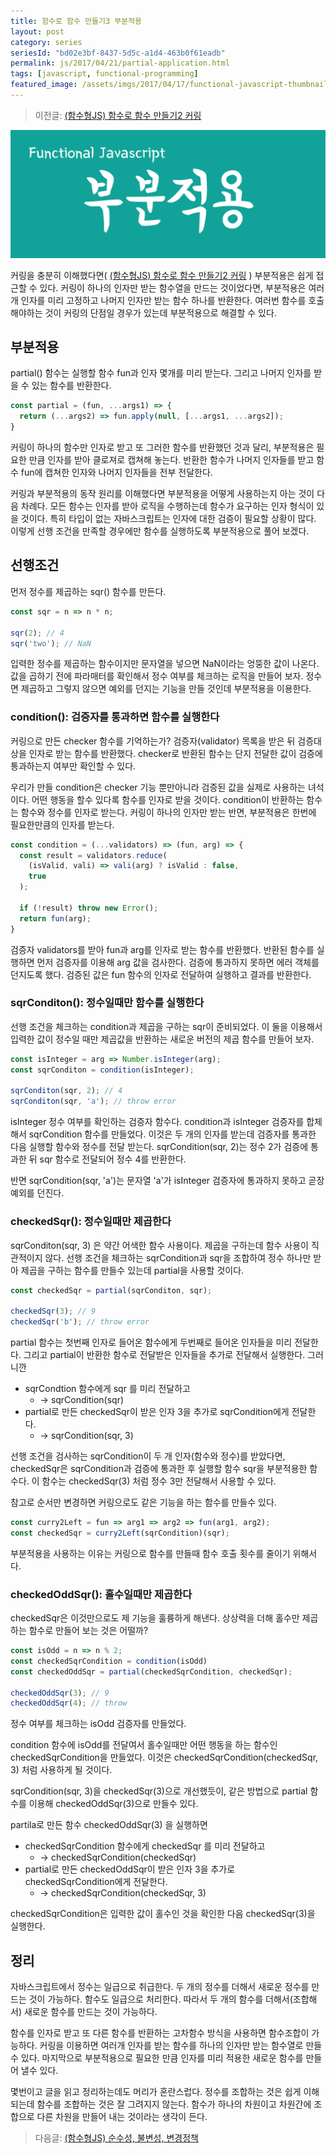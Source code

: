 ```yaml
---
title: 함수로 함수 만들기3 부분적용
layout: post
category: series
seriesId: "bd02e3bf-8437-5d5c-a1d4-463b0f61eadb"
permalink: js/2017/04/21/partial-application.html
tags: [javascript, functional-programming]
featured_image: /assets/imgs/2017/04/17/functional-javascript-thumbnail.png
---
```


> 이전글: [(함수형JS) 함수로 함수 만들기2 커링](/js/2017/04/17/curry.html)

![partial-application-banner](/assets/imgs/2017/04/21/partial-application-logo.png)

커링을 충분히 이해했다면( [(함수형JS) 함수로 함수 만들기2 커링](/js/2017/04/17/curry.html) ) 부분적용은 쉽게 접근할 수 있다. 커링이 하나의 인자만 받는 함수열을 만드는 것이었다면, 부분적용은 여러개 인자를 미리 고정하고 나머지 인자만 받는 함수 하나를 반환한다. 여러번 함수를 호출해야하는 것이 커링의 단점일 경우가 있는데 부분적용으로 해결할 수 있다.

## 부분적용
partial() 함수는 실행할 함수 fun과 인자 몇개를 미리 받는다. 그리고 나머지 인자를 받을 수 있는 함수를 반환한다.

```js
const partial = (fun, ...args1) => {
  return (...args2) => fun.apply(null, [...args1, ...args2]);
}
```

커링이 하나의 함수만 인자로 받고 또 그러한 함수를 반환했던 것과 달리, 부분적용은 필요한 만큼 인자를 받아 클로져로 캡쳐해 놓는다. 반환한 함수가 나머지 인자들를 받고 함수 fun에 캡쳐한 인자와 나머지 인자들을 전부 전달한다.

커링과 부분적용의 동작 원리를 이해했다면 부분적용을 어떻게 사용하는지 아는 것이 다음 차례다. 모든 함수는 인자를 받아 로직을 수행하는데 함수가 요구하는 인자 형식이 있을 것이다. 특히 타입이 없는 자바스크립트는 인자에 대한 검증이 필요할 상황이 많다. 이렇게 선행 조건을 만족할 경우에만 함수를 실행하도록 부분적용으로 풀어 보겠다.

## 선행조건
먼저 정수를 제곱하는 sqr() 함수를 만든다.

```js
const sqr = n => n * n;

sqr(2); // 4
sqr('two'); // NaN
```

입력한 정수를 제곱하는 함수이지만 문자열을 넣으면 NaN이라는 엉뚱한 값이 나온다. 값을 곱하기 전에 파라매터를 확인해서 정수 여부를 체크하는 로직을 만들어 보자. 정수면 제곱하고 그렇지 않으면 예외를 던지는 기능을 만들 것인데 부분적용을 이용한다.

### condition(): 검증자를 통과하면 함수를 실행한다

커링으로 만든 checker 함수를 기억하는가? 검증자(validator) 목록을 받은 뒤 검증대상을 인자로 받는 함수를 반환했다. checker로 반환된 함수는 단지 전달한 값이 검증에 통과하는지 여부만 확인할 수 있다.

우리가 만들 condition은 checker 기능 뿐만아니라  검증된 값을 실제로 사용하는 녀석이다. 어떤 행동을 할수 있다록 함수를 인자로 받을 것이다. condition이 반환하는 함수는 함수와 정수를 인자로 받는다. 커링이 하나의 인자만 받는 반면, 부분적용은 한번에 필요한만큼의 인자를 받는다.

```js
const condition = (...validators) => (fun, arg) => {
  const result = validators.reduce(
    (isValid, vali) => vali(arg) ? isValid : false,
    true
  );

  if (!result) throw new Error();
  return fun(arg);
}
```

검증자 validators를 받아 fun과 arg를 인자로 받는 함수를 반환했다. 반환된 함수를 실행하면 먼저 검증자를 이용해 arg 값을 검사한다. 검증에 통과하지 못하면 에러 객체를 던지도록 했다. 검증된 값은  fun 함수의 인자로 전달하여 실행하고 결과를 반환한다.

### sqrConditon(): 정수일때만 함수를 실행한다

선행 조건을 체크하는 condition과 제곱을 구하는 sqr이 준비되었다. 이 둘을 이용해서 입력한 값이 정수일 때만 제곱값을 반환하는 새로운 버전의 제곱 함수를 만들어 보자.

```js
const isInteger = arg => Number.isInteger(arg);
const sqrConditon = condition(isInteger);

sqrConditon(sqr, 2); // 4
sqrConditon(sqr, 'a'); // throw error
```

isInteger 정수 여부를 확인하는 검증자 함수다. condition과 isInteger 검증자를 합체해서 sqrCondition 함수를 만들었다. 이것은 두 개의 인자를 받는데 검증자를 통과한 다음 실행할 함수와 정수를 전달 받는다. sqrCondition(sqr, 2)는 정수 2가 검증에 통과한 뒤 sqr 함수로 전달되어 정수 4를 반환한다.

반면 sqrCondition(sqr, 'a')는 문자열 'a'가 isInteger 검증자에 통과하지 못하고 곧장 예외를 던진다.

### checkedSqr(): 정수일때만 제곱한다

sqrConditon(sqr, 3) 은 약간 어색한 함수 사용이다. 제곱을 구하는데 함수 사용이 직관적이지 않다. 선행 조건을 체크하는 sqrCondition과 sqr을 조합하여 정수 하나만 받아 제곱을 구하는 함수를 만들수 있는데 partial을 사용할 것이다.

```js
const checkedSqr = partial(sqrConditon, sqr);

checkedSqr(3); // 9
checkedSqr('b'); // throw error
```

partial 함수는 첫번째 인자로 들어온 함수에게 두번째로 들어온 인자들을 미리 전달한다. 그리고 partial이 반환한 함수로 전달받은 인자들을 추가로 전달해서 실행한다. 그러니깐

* sqrCondtion 함수에게 sqr 를 미리 전달하고
	* -> sqrCondition(sqr)
* partial로 만든 checkedSqr이 받은 인자 3을 추가로 sqrCondition에게 전달한다.
	* -> sqrCondition(sqr, 3)

선행 조건을 검사하는 sqrCondition이 두 개 인자(함수와 정수)를 받았다면, checkedSqr은 sqrCondition과 검증에 통과한 후 실행할 함수 sqr을 부분적용한 함수다. 이 함수는 checkedSqr(3) 처럼 정수 3만 전달해서 사용할 수 있다.

참고로 순서만 변경하면 커링으로도 같은 기능을 하는 함수를 만들수 있다.

```js
const curry2Left = fun => arg1 => arg2 => fun(arg1, arg2);
const checkedSqr = curry2Left(sqrCondition)(sqr);
```

부분적용을 사용하는 이유는 커링으로 함수를 만들때 함수 호출 횟수를 줄이기 위해서다.

### checkedOddSqr(): 홀수일때만 제곱한다

checkedSqr은 이것만으로도 제 기능을 훌륭하게 해낸다. 상상력을 더해 홀수만 제곱하는 함수로 만들어 보는 것은 어떨까?

```js
const isOdd = n => n % 2;
const checkedSqrCondition = condition(isOdd)
const checkedOddSqr = partial(checkedSqrCondition, checkedSqr);

checkedOddSqr(3); // 9
checkedOddSqr(4); // throw
```

정수 여부를 체크하는 isOdd 검증자를 만들었다.

condition 함수에 isOdd를 전달여서 홀수일때만 어떤 행동을 하는 함수인 checkedSqrCondition을 만들었다. 이것은 checkedSqrCondition(checkedSqr, 3) 처럼 사용하게 될 것이다.

sqrCondition(sqr, 3)을 checkedSqr(3)으로 개선했듯이, 같은 방법으로 partial 함수를 이용해  checkedOddSqr(3)으로 만들수 있다.

partila로 만든 함수 checkedOddSqr(3) 을 실행하면

* checkedSqrCondition 함수에게 checkedSqr 를 미리 전달하고
	* -> checkedSqrCondition(checkedSqr)
* partial로 만든 checkedOddSqr이 받은 인자 3을 추가로 checkedSqrCondition에게 전달한다.
	* -> checkedSqrCondition(checkedSqr, 3)

checkedSqrCondition은 입력한 값이 홀수인 것을 확인한 다음 checkedSqr(3)을 실행한다.

## 정리
자바스크립트에서 정수는 일급으로 취급한다. 두 개의 정수를 더해서 새로운 정수를 만드는 것이  가능하다. 함수도 일급으로 처리한다. 따라서 두 개의 함수를 더해서(조합해서) 새로운 함수를 만드는 것이 가능하다.

함수를 인자로 받고 또 다른 함수를 반환하는 고차함수 방식을 사용하면 함수조합이 가능하다. 커링을 이용하면 여러개 인자를 받는 함수를 하나의 인자만 받는 함수열로 만들수 있다. 마지막으로 부분적용으로 필요한 만큼 인자를 미리 적용한 새로운 함수를 만들어 낼수 있다.

몇번이고 글을 읽고 정리하는데도 머리가 혼란스럽다. 정수를 조합하는 것은 쉽게 이해되는데 함수를 조합하는 것은 잘 그려지지 않는다. 함수가 하나의 차원이고 차원간에 조합으로 다른 차원을 만들어 내는 것이라는 생각이 든다.

> 다음글: [(함수형JS) 순수성, 불변성, 변경정책](/js/2017/04/23/Purity-Immutability-and-Policies-for-Change.html)